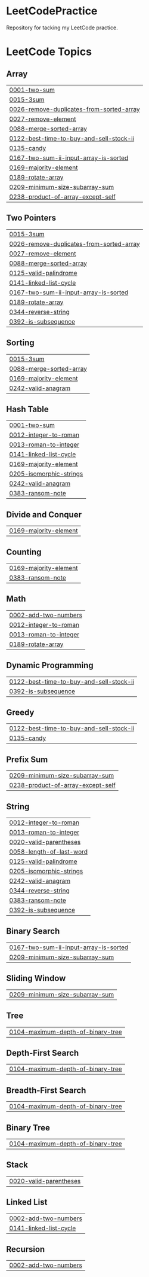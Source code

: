 # LeetCodePractice
Repository for tacking my LeetCode practice.

<!---LeetCode Topics Start-->
# LeetCode Topics
## Array
|  |
| ------- |
| [0001-two-sum](https://github.com/EPalmer14/LeetCodePractice/tree/master/0001-two-sum) |
| [0015-3sum](https://github.com/EPalmer14/LeetCodePractice/tree/master/0015-3sum) |
| [0026-remove-duplicates-from-sorted-array](https://github.com/EPalmer14/LeetCodePractice/tree/master/0026-remove-duplicates-from-sorted-array) |
| [0027-remove-element](https://github.com/EPalmer14/LeetCodePractice/tree/master/0027-remove-element) |
| [0088-merge-sorted-array](https://github.com/EPalmer14/LeetCodePractice/tree/master/0088-merge-sorted-array) |
| [0122-best-time-to-buy-and-sell-stock-ii](https://github.com/EPalmer14/LeetCodePractice/tree/master/0122-best-time-to-buy-and-sell-stock-ii) |
| [0135-candy](https://github.com/EPalmer14/LeetCodePractice/tree/master/0135-candy) |
| [0167-two-sum-ii-input-array-is-sorted](https://github.com/EPalmer14/LeetCodePractice/tree/master/0167-two-sum-ii-input-array-is-sorted) |
| [0169-majority-element](https://github.com/EPalmer14/LeetCodePractice/tree/master/0169-majority-element) |
| [0189-rotate-array](https://github.com/EPalmer14/LeetCodePractice/tree/master/0189-rotate-array) |
| [0209-minimum-size-subarray-sum](https://github.com/EPalmer14/LeetCodePractice/tree/master/0209-minimum-size-subarray-sum) |
| [0238-product-of-array-except-self](https://github.com/EPalmer14/LeetCodePractice/tree/master/0238-product-of-array-except-self) |
## Two Pointers
|  |
| ------- |
| [0015-3sum](https://github.com/EPalmer14/LeetCodePractice/tree/master/0015-3sum) |
| [0026-remove-duplicates-from-sorted-array](https://github.com/EPalmer14/LeetCodePractice/tree/master/0026-remove-duplicates-from-sorted-array) |
| [0027-remove-element](https://github.com/EPalmer14/LeetCodePractice/tree/master/0027-remove-element) |
| [0088-merge-sorted-array](https://github.com/EPalmer14/LeetCodePractice/tree/master/0088-merge-sorted-array) |
| [0125-valid-palindrome](https://github.com/EPalmer14/LeetCodePractice/tree/master/0125-valid-palindrome) |
| [0141-linked-list-cycle](https://github.com/EPalmer14/LeetCodePractice/tree/master/0141-linked-list-cycle) |
| [0167-two-sum-ii-input-array-is-sorted](https://github.com/EPalmer14/LeetCodePractice/tree/master/0167-two-sum-ii-input-array-is-sorted) |
| [0189-rotate-array](https://github.com/EPalmer14/LeetCodePractice/tree/master/0189-rotate-array) |
| [0344-reverse-string](https://github.com/EPalmer14/LeetCodePractice/tree/master/0344-reverse-string) |
| [0392-is-subsequence](https://github.com/EPalmer14/LeetCodePractice/tree/master/0392-is-subsequence) |
## Sorting
|  |
| ------- |
| [0015-3sum](https://github.com/EPalmer14/LeetCodePractice/tree/master/0015-3sum) |
| [0088-merge-sorted-array](https://github.com/EPalmer14/LeetCodePractice/tree/master/0088-merge-sorted-array) |
| [0169-majority-element](https://github.com/EPalmer14/LeetCodePractice/tree/master/0169-majority-element) |
| [0242-valid-anagram](https://github.com/EPalmer14/LeetCodePractice/tree/master/0242-valid-anagram) |
## Hash Table
|  |
| ------- |
| [0001-two-sum](https://github.com/EPalmer14/LeetCodePractice/tree/master/0001-two-sum) |
| [0012-integer-to-roman](https://github.com/EPalmer14/LeetCodePractice/tree/master/0012-integer-to-roman) |
| [0013-roman-to-integer](https://github.com/EPalmer14/LeetCodePractice/tree/master/0013-roman-to-integer) |
| [0141-linked-list-cycle](https://github.com/EPalmer14/LeetCodePractice/tree/master/0141-linked-list-cycle) |
| [0169-majority-element](https://github.com/EPalmer14/LeetCodePractice/tree/master/0169-majority-element) |
| [0205-isomorphic-strings](https://github.com/EPalmer14/LeetCodePractice/tree/master/0205-isomorphic-strings) |
| [0242-valid-anagram](https://github.com/EPalmer14/LeetCodePractice/tree/master/0242-valid-anagram) |
| [0383-ransom-note](https://github.com/EPalmer14/LeetCodePractice/tree/master/0383-ransom-note) |
## Divide and Conquer
|  |
| ------- |
| [0169-majority-element](https://github.com/EPalmer14/LeetCodePractice/tree/master/0169-majority-element) |
## Counting
|  |
| ------- |
| [0169-majority-element](https://github.com/EPalmer14/LeetCodePractice/tree/master/0169-majority-element) |
| [0383-ransom-note](https://github.com/EPalmer14/LeetCodePractice/tree/master/0383-ransom-note) |
## Math
|  |
| ------- |
| [0002-add-two-numbers](https://github.com/EPalmer14/LeetCodePractice/tree/master/0002-add-two-numbers) |
| [0012-integer-to-roman](https://github.com/EPalmer14/LeetCodePractice/tree/master/0012-integer-to-roman) |
| [0013-roman-to-integer](https://github.com/EPalmer14/LeetCodePractice/tree/master/0013-roman-to-integer) |
| [0189-rotate-array](https://github.com/EPalmer14/LeetCodePractice/tree/master/0189-rotate-array) |
## Dynamic Programming
|  |
| ------- |
| [0122-best-time-to-buy-and-sell-stock-ii](https://github.com/EPalmer14/LeetCodePractice/tree/master/0122-best-time-to-buy-and-sell-stock-ii) |
| [0392-is-subsequence](https://github.com/EPalmer14/LeetCodePractice/tree/master/0392-is-subsequence) |
## Greedy
|  |
| ------- |
| [0122-best-time-to-buy-and-sell-stock-ii](https://github.com/EPalmer14/LeetCodePractice/tree/master/0122-best-time-to-buy-and-sell-stock-ii) |
| [0135-candy](https://github.com/EPalmer14/LeetCodePractice/tree/master/0135-candy) |
## Prefix Sum
|  |
| ------- |
| [0209-minimum-size-subarray-sum](https://github.com/EPalmer14/LeetCodePractice/tree/master/0209-minimum-size-subarray-sum) |
| [0238-product-of-array-except-self](https://github.com/EPalmer14/LeetCodePractice/tree/master/0238-product-of-array-except-self) |
## String
|  |
| ------- |
| [0012-integer-to-roman](https://github.com/EPalmer14/LeetCodePractice/tree/master/0012-integer-to-roman) |
| [0013-roman-to-integer](https://github.com/EPalmer14/LeetCodePractice/tree/master/0013-roman-to-integer) |
| [0020-valid-parentheses](https://github.com/EPalmer14/LeetCodePractice/tree/master/0020-valid-parentheses) |
| [0058-length-of-last-word](https://github.com/EPalmer14/LeetCodePractice/tree/master/0058-length-of-last-word) |
| [0125-valid-palindrome](https://github.com/EPalmer14/LeetCodePractice/tree/master/0125-valid-palindrome) |
| [0205-isomorphic-strings](https://github.com/EPalmer14/LeetCodePractice/tree/master/0205-isomorphic-strings) |
| [0242-valid-anagram](https://github.com/EPalmer14/LeetCodePractice/tree/master/0242-valid-anagram) |
| [0344-reverse-string](https://github.com/EPalmer14/LeetCodePractice/tree/master/0344-reverse-string) |
| [0383-ransom-note](https://github.com/EPalmer14/LeetCodePractice/tree/master/0383-ransom-note) |
| [0392-is-subsequence](https://github.com/EPalmer14/LeetCodePractice/tree/master/0392-is-subsequence) |
## Binary Search
|  |
| ------- |
| [0167-two-sum-ii-input-array-is-sorted](https://github.com/EPalmer14/LeetCodePractice/tree/master/0167-two-sum-ii-input-array-is-sorted) |
| [0209-minimum-size-subarray-sum](https://github.com/EPalmer14/LeetCodePractice/tree/master/0209-minimum-size-subarray-sum) |
## Sliding Window
|  |
| ------- |
| [0209-minimum-size-subarray-sum](https://github.com/EPalmer14/LeetCodePractice/tree/master/0209-minimum-size-subarray-sum) |
## Tree
|  |
| ------- |
| [0104-maximum-depth-of-binary-tree](https://github.com/EPalmer14/LeetCodePractice/tree/master/0104-maximum-depth-of-binary-tree) |
## Depth-First Search
|  |
| ------- |
| [0104-maximum-depth-of-binary-tree](https://github.com/EPalmer14/LeetCodePractice/tree/master/0104-maximum-depth-of-binary-tree) |
## Breadth-First Search
|  |
| ------- |
| [0104-maximum-depth-of-binary-tree](https://github.com/EPalmer14/LeetCodePractice/tree/master/0104-maximum-depth-of-binary-tree) |
## Binary Tree
|  |
| ------- |
| [0104-maximum-depth-of-binary-tree](https://github.com/EPalmer14/LeetCodePractice/tree/master/0104-maximum-depth-of-binary-tree) |
## Stack
|  |
| ------- |
| [0020-valid-parentheses](https://github.com/EPalmer14/LeetCodePractice/tree/master/0020-valid-parentheses) |
## Linked List
|  |
| ------- |
| [0002-add-two-numbers](https://github.com/EPalmer14/LeetCodePractice/tree/master/0002-add-two-numbers) |
| [0141-linked-list-cycle](https://github.com/EPalmer14/LeetCodePractice/tree/master/0141-linked-list-cycle) |
## Recursion
|  |
| ------- |
| [0002-add-two-numbers](https://github.com/EPalmer14/LeetCodePractice/tree/master/0002-add-two-numbers) |
<!---LeetCode Topics End-->